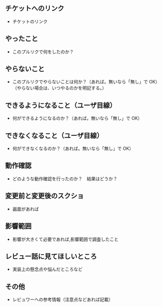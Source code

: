 ## チケットへのリンク

- チケットのリンク

## やったこと

- このプルリクで何をしたのか？

## やらないこと

- このプルリクでやらないことは何か？（あれば。無いなら「無し」で OK）（やらない場合は、いつやるのかを明記する。）

## できるようになること（ユーザ目線）

- 何ができるようになるのか？（あれば。無いなら「無し」で OK）

## できなくなること（ユーザ目線）

- 何ができなくなるのか？（あれば。無いなら「無し」で OK）

## 動作確認

- どのような動作確認を行ったのか？　結果はどうか？

## 変更前と変更後のスクショ

- 画面があれば

## 影響範囲

- 影響が大きくて必要であれば,影響範囲で調査したこと

## レビュー話に見てほしいところ

- 実装上の懸念点や悩んだところなど

## その他

- レビュワーへの参考情報（注意点などあれば記載）
